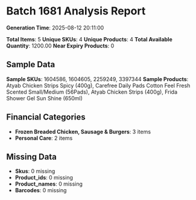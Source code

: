 # Batch 1681 Analysis Report

**Generation Time**: 2025-08-12 20:11:00

**Total Items**: 5
**Unique SKUs**: 4
**Unique Products**: 4
**Total Available Quantity**: 1200.00
**Near Expiry Products**: 0

## Sample Data
**Sample SKUs**: 1604586, 1604605, 2259249, 3397344
**Sample Products**: Atyab Chicken Strips Spicy (400g), Carefree Daily Pads Cotton Feel Fresh Scented Small/Medium (56Pads), Atyab Chicken Strips (400g), Frida Shower Gel Sun Shine (650ml)

## Financial Categories
- **Frozen Breaded Chicken, Sausage & Burgers**: 3 items
- **Personal Care**: 2 items

## Missing Data
- **Skus**: 0 missing
- **Product_ids**: 0 missing
- **Product_names**: 0 missing
- **Barcodes**: 0 missing
